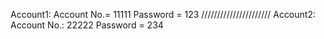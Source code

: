 Account1:
Account No.= 11111
Password = 123
//////////////////////
Account2:
Account No.: 22222
Password = 234
